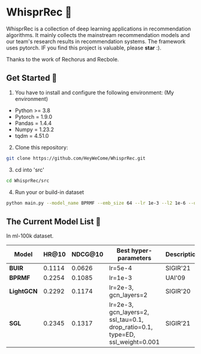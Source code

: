 [//]: # (![logo]&#40;logo.png&#41;)
# WhisprRec :panda_face:
WhisprRec is a collection of deep learning applications in recommendation algorithms. 
It mainly collects the mainstream recommendation models and our team's research results in recommendation systems.
The framework uses pytorch.
IF you find this project is valuable, please **star** :).

Thanks to the work of Rechorus and Recbole.

## Get Started :snail:
1. You have to install and configure the following environment: (My environment)
- Python >= 3.8
- Pytorch = 1.9.0
- Pandas = 1.4.4
- Numpy = 1.23.2
- tqdm = 4.51.0

2. Clone this repository:
```bash
git clone https://github.com/HeyWeCome/WhisprRec.git
```

3. cd into 'src'
```bash
cd WhisprRec/src
```

4. Run your or build-in dataset
```bash
python main.py --model_name BPRMF --emb_size 64 --lr 1e-3 --l2 1e-6 --dataset ml-100k
```

## The Current Model List :owl:
In ml-100k dataset.

| **Model**    | **HR@10** | **NDCG@10** | **Best hyper-parameters**                                                     | **Description** |
|--------------|-----------|-------------|-------------------------------------------------------------------------------|-----------------|
| **BUIR**     | 0.1114    | 0.0626      | lr=5e-4                                                                       | SIGIR'21        |
| **BPRMF**    | 0.2254    | 0.1085      | lr=1e-3                                                                       | UAI'09          |
| **LightGCN** | 0.2292    | 0.1174      | lr=2e-3, gcn_layers=2                                                         | SIGIR'20        |
| **SGL**      | 0.2345    | 0.1317      | lr=2e-3, gcn_layers=2, ssl_tau=0.1, drop_ratio=0.1, type=ED, ssl_weight=0.001 | SIGIR’21        |



